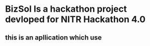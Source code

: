 # BizSol Is a hackathon project devloped for NITR Hackathon 4.0


## this is an apllication which use
